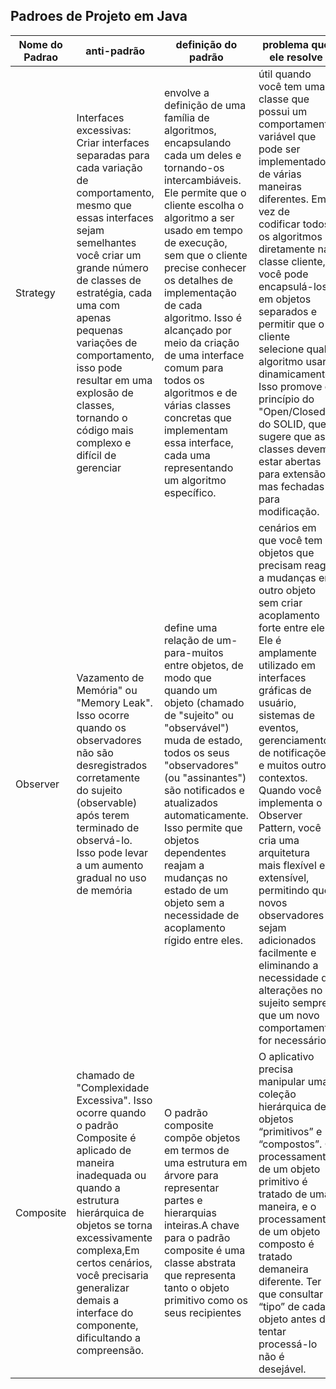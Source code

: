## Padroes de Projeto em Java

| Nome do Padrao | anti-padrão | definição do padrão | problema que ele resolve|
|----------------|-------------|---------------------|-------------------------|
| Strategy         | Interfaces excessivas: Criar interfaces separadas para cada variação de comportamento, mesmo que essas interfaces sejam semelhantes você criar um grande número de classes de estratégia, cada uma com apenas pequenas variações de comportamento, isso pode resultar em uma explosão de classes, tornando o código mais complexo e difícil de gerenciar         | envolve a definição de uma família de algoritmos, encapsulando cada um deles e tornando-os intercambiáveis. Ele permite que o cliente escolha o algoritmo a ser usado em tempo de execução, sem que o cliente precise conhecer os detalhes de implementação de cada algoritmo. Isso é alcançado por meio da criação de uma interface comum para todos os algoritmos e de várias classes concretas que implementam essa interface, cada uma representando um algoritmo específico.           |   útil quando você tem uma classe que possui um comportamento variável que pode ser implementado de várias maneiras diferentes. Em vez de codificar todos os algoritmos diretamente na classe cliente, você pode encapsulá-los em objetos separados e permitir que o cliente selecione qual algoritmo usar dinamicamente. Isso promove o princípio do "Open/Closed" do SOLID, que sugere que as classes devem estar abertas para extensão, mas fechadas para modificação.    | 
| Observer       | Vazamento de Memória" ou "Memory Leak". Isso ocorre quando os observadores não são desregistrados corretamente do sujeito (observable) após terem terminado de observá-lo. Isso pode levar a um aumento gradual no uso de memória | define uma relação de um-para-muitos entre objetos, de modo que quando um objeto (chamado de "sujeito" ou "observável") muda de estado, todos os seus "observadores" (ou "assinantes") são notificados e atualizados automaticamente. Isso permite que objetos dependentes reajam a mudanças no estado de um objeto sem a necessidade de acoplamento rígido entre eles.         |   cenários em que você tem objetos que precisam reagir a mudanças em outro objeto sem criar acoplamento forte entre eles. Ele é amplamente utilizado em interfaces gráficas de usuário, sistemas de eventos, gerenciamento de notificações e muitos outros contextos. Quando você implementa o Observer Pattern, você cria uma arquitetura mais flexível e extensível, permitindo que novos observadores sejam adicionados facilmente e eliminando a necessidade de alterações no sujeito sempre que um novo comportamento for necessário. |
| Composite       | chamado de "Complexidade Excessiva". Isso ocorre quando o padrão Composite é aplicado de maneira inadequada ou quando a estrutura hierárquica de objetos se torna excessivamente complexa,Em certos cenários, você precisaria generalizar demais a interface do componente, dificultando a compreensão. | O padrão composite compõe objetos em termos de uma estrutura em árvore para representar partes e hierarquias inteiras.A chave para o padrão composite é uma classe abstrata que representa tanto o objeto primitivo como os seus recipientes       |  O aplicativo precisa manipular uma coleção hierárquica de objetos “primitivos” e “compostos”. O processamento de um objeto primitivo é tratado de uma maneira, e o processamento de um objeto composto é tratado demaneira diferente. Ter que consultar o “tipo” de cada objeto antes de tentar processá-lo não é desejável. |

